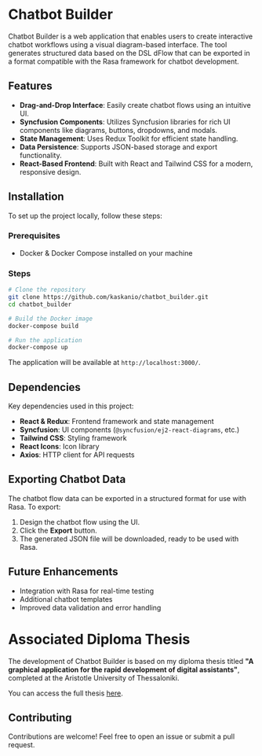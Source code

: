 # Chatbot Builder

Chatbot Builder is a web application that enables users to create interactive chatbot workflows using a visual diagram-based interface. The tool generates structured data based on the DSL dFlow that can be exported in a format compatible with the Rasa framework for chatbot development.

## Features

- **Drag-and-Drop Interface**: Easily create chatbot flows using an intuitive UI.
- **Syncfusion Components**: Utilizes Syncfusion libraries for rich UI components like diagrams, buttons, dropdowns, and modals.
- **State Management**: Uses Redux Toolkit for efficient state handling.
- **Data Persistence**: Supports JSON-based storage and export functionality.
- **React-Based Frontend**: Built with React and Tailwind CSS for a modern, responsive design.

## Installation

To set up the project locally, follow these steps:

### Prerequisites

- Docker & Docker Compose installed on your machine

### Steps

```bash
# Clone the repository
git clone https://github.com/kaskanio/chatbot_builder.git
cd chatbot_builder

# Build the Docker image
docker-compose build

# Run the application
docker-compose up
```

The application will be available at `http://localhost:3000/`.

## Dependencies

Key dependencies used in this project:

- **React & Redux**: Frontend framework and state management
- **Syncfusion**: UI components (`@syncfusion/ej2-react-diagrams`, etc.)
- **Tailwind CSS**: Styling framework
- **React Icons**: Icon library
- **Axios**: HTTP client for API requests

## Exporting Chatbot Data

The chatbot flow data can be exported in a structured format for use with Rasa. To export:

1. Design the chatbot flow using the UI.
2. Click the **Export** button.
3. The generated JSON file will be downloaded, ready to be used with Rasa.

## Future Enhancements

- Integration with Rasa for real-time testing
- Additional chatbot templates
- Improved data validation and error handling

# Associated Diploma Thesis

The development of Chatbot Builder is based on my diploma thesis titled **"A graphical application for the rapid development of digital assistants"**, completed at the Aristotle University of Thessaloniki.

You can access the full thesis [here](https://ikee.lib.auth.gr/record/362729/?ln=en).

## Contributing

Contributions are welcome! Feel free to open an issue or submit a pull request.
